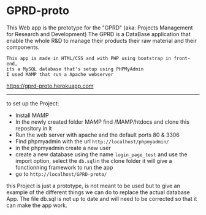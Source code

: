 # GPRD-proto
This Web app is the prototype for the "GPRD" (aka: Projects Management for Research and Development)
The GPRD is a DataBase application that enable the whole R&D to manage their products their raw material and their components.
```
This app is made in HTML/CSS and with PHP using bootstrap in front-end,
its a MySQL database that's setup using PHPMyAdmin
I used MAMP that run a Apache webserver 
```
https://gprd-proto.herokuapp.com

*** 
to set up the Project:

* Install MAMP
* In the newly created folder MAMP find /MAMP/htdocs and clone this repository in it
* Run the web server with apache and the default ports 80 & 3306
* Find phpmyadmin with the url `http://localhost/phpmyadmin/`
* in the phpmyadmin create a new user 
* create a new database using the name `login_page_test` and use the import option, select the `db.sql`in the clone folder
it will give a fonctionning framework to run the app
* go to `http://localhost/GPRD-proto/`

this Project is just a prototype, is not meant to be used but to give an example of the different things we can do to replace the actual database App.
The file db.sql is not up to date and will need to be corrected so that it can make the app work.
